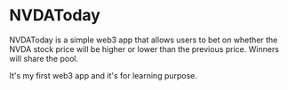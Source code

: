 # NVDAToday
NVDAToday is a simple web3 app that allows users to bet on whether the NVDA stock price will be higher or lower than the previous price. Winners will share the pool.  

It's my first web3 app and it's for learning purpose.  